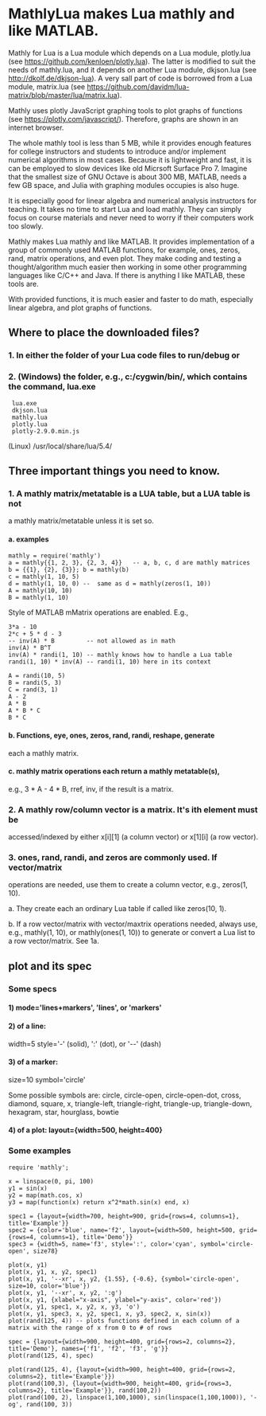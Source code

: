 # MathlyLua makes Lua mathly and like MATLAB.

Mathly for Lua is a Lua module which depends on a Lua module,
plotly.lua (see https://github.com/kenloen/plotly.lua). The latter is modified
to suit the needs of mathly.lua, and it depends on another Lua module, dkjson.lua
(see http://dkolf.de/dkjson-lua). A very sall part of code is borrowed from a Lua
module, matrix.lua (see https://github.com/davidm/lua-matrix/blob/master/lua/matrix.lua).

Mathly uses plotly JavaScript graphing tools to plot graphs of functions (see https://plotly.com/javascript/).
Therefore, graphs are shown in an internet browser.

The whole mathly tool is less than 5 MB, while it provides enough features for college instructors and
students to introduce and/or implement numerical algorithms in most cases. Because it is lightweight and fast,
it is can be employed to slow devices like old Micrsoft Surface Pro 7. Imagine that the smallest size of GNU Octave
is about 300 MB, MATLAB, needs a few GB space, and Julia with graphing modules occupies is also huge.

It is especially good for linear algebra and numerical analysis instructors for teaching. It takes no time to
start Lua and load mathly. They can simply focus on course materials and never need to worry if their computers
work too slowly.

Mathly makes Lua mathly and like MATLAB. It provides implementation of
a group of commonly used MATLAB functions, for example, ones, zeros, rand,
matrix operations, and even plot. They make coding and testing a thought/algorithm
much easier then working in some other programming languages like C/C++ and Java.
If there is anything I like MATLAB, these tools are.

With provided functions, it is much easier and faster to do math,
especially linear algebra, and plot graphs of functions.

## Where to place the downloaded files?

### 1. In either the folder of your Lua code files to run/debug or

### 2. (Windows) the folder, e.g., c:/cygwin/bin/, which contains the command, lua.exe
     lua.exe
     dkjson.lua
     mathly.lua
     plotly.lua
     plotly-2.9.0.min.js

  (Linux) /usr/local/share/lua/5.4/

## Three important things you need to know.

### 1. A mathly matrix/metatable is a LUA table, but a LUA table is not
a mathly matrix/metatable unless it is set so.

#### a. examples
```
mathly = require('mathly')
a = mathly{{1, 2, 3}, {2, 3, 4}}   -- a, b, c, d are mathly matrices
b = {{1}, {2}, {3}}; b = mathly(b)
c = mathly(1, 10, 5)
d = mathly(1, 10, 0) --  same as d = mathly(zeros(1, 10))
A = mathly(10, 10)
B = mathly(1, 10)
```
Style of MATLAB mMatrix operations are enabled. E.g.,
```
3*a - 10
2*c + 5 * d - 3
-- inv(A) * B         -- not allowed as in math
inv(A) * B^T
inv(A) * randi(1, 10) -- mathly knows how to handle a Lua table
randi(1, 10) * inv(A) -- randi(1, 10) here in its context

A = randi(10, 5)
B = randi(5, 3)
C = rand(3, 1)
A - 2
A * B
A * B * C
B * C
```
#### b. Functions, eye, ones, zeros, rand, randi, reshape, generate
each a mathly matrix.

#### c. mathly matrix operations each return a mathly metatable(s),
e.g., 3 * A - 4 * B, rref, inv, if the result is a matrix.

### 2. A mathly row/column vector is a matrix. It's ith element must be
accessed/indexed by either x[i][1] (a column vector) or x[1][i]
(a row vector).

### 3. ones, rand, randi, and zeros are commonly used. If vector/matrix
operations are needed, use them to create a column vector, e.g.,
zeros(1, 10).

a. They create each an ordinary Lua table if called like
zeros(10, 1).

b. If a row vector/matrix with vector/maxtrix operations needed,
always use, e.g., mathly(1, 10), or mathly(ones(1, 10)) to
generate or convert a Lua list to a row vector/matrix. See 1a.

## plot and its spec

### Some specs
#### 1) mode='lines+markers', 'lines', or 'markers'

#### 2) of a line:
width=5
style='-' (solid), ':' (dot), or '--' (dash)

#### 3) of a marker:
size=10
symbol='circle'

Some possible symbols are: circle, circle-open, circle-open-dot, cross, diamond, square, x,
triangle-left, triangle-right, triangle-up, triangle-down, hexagram, star, hourglass, bowtie

#### 4) of a plot: layout={width=500, height=400}

### Some examples
```
require 'mathly';

x = linspace(0, pi, 100)
y1 = sin(x)
y2 = map(math.cos, x)
y3 = map(function(x) return x^2*math.sin(x) end, x)

spec1 = {layout={width=700, height=900, grid={rows=4, columns=1}, title='Example'}}
spec2 = {color='blue', name='f2', layout={width=500, height=500, grid={rows=4, columns=1}, title='Demo'}}
spec3 = {width=5, name='f3', style=':', color='cyan', symbol='circle-open', size78}

plot(x, y1)
plot(x, y1, x, y2, spec1)
plot(x, y1, '--xr', x, y2, {1.55}, {-0.6}, {symbol='circle-open', size=10, color='blue'})
plot(x, y1, '--xr', x, y2, ':g')
plot(x, y1, {xlabel="x-axis", ylabel="y-axis", color='red'})
plot(x, y1, spec1, x, y2, x, y3, 'o')
plot(x, y1, spec3, x, y2, spec1, x, y3, spec2, x, sin(x))
plot(rand(125, 4)) -- plots functions defined in each column of a matrix with the range of x from 0 to # of rows

spec = {layout={width=900, height=400, grid={rows=2, columns=2}, title='Demo'}, names={'f1', 'f2', 'f3', 'g'}}
plot(rand(125, 4), spec)

plot(rand(125, 4), {layout={width=900, height=400, grid={rows=2, columns=2}, title='Example'}})
plot(rand(100,3), {layout={width=900, height=400, grid={rows=3, columns=2}, title='Example'}}, rand(100,2))
plot(rand(100, 2), linspace(1,100,1000), sin(linspace(1,100,1000)), '-og', rand(100, 3))
```
